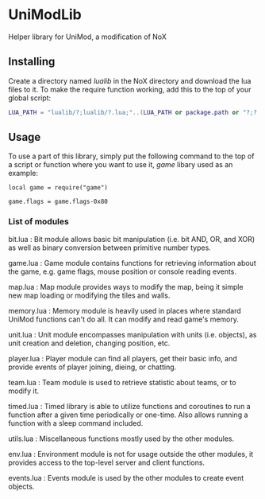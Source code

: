 UniModLib
=========

Helper library for UniMod, a modification of NoX

## Installing
Create a directory named *lualib* in the NoX directory and download the lua files to it.
To make the require function working, add this to the top of your global script:
```lua
LUA_PATH = "lualib/?;lualib/?.lua;"..(LUA_PATH or package.path or "?;?.lua"); package.path = LUA_PATH
```

## Usage
To use a part of this library, simply put the following command to the top of a script or function where you want to use it, *game* libary used as an example:
```
local game = require("game")
```
```
game.flags = game.flags-0x80
```

### List of modules
bit.lua
: Bit module allows basic bit manipulation (i.e. bit AND, OR, and XOR) as well as binary conversion between primitive number types.

game.lua
: Game module contains functions for retrieving information about the game, e.g. game flags, mouse position or console reading events.

map.lua
: Map module provides ways to modify the map, being it simple new map loading or modifying the tiles and walls.

memory.lua
: Memory module is heavily used in places where standard UniMod functions can't do all. It can modify and read game's memory.

unit.lua
: Unit module encompasses manipulation with units (i.e. objects), as unit creation and deletion, changing position, etc.

player.lua
: Player module can find all players, get their basic info, and provide events of player joining, dieing, or chatting.

team.lua
: Team module is used to retrieve statistic about teams, or to modify it.

timed.lua
: Timed library is able to utilize functions and coroutines to run a function after a given time periodically or one-time. Also allows running a function with a sleep command included.

utils.lua
: Miscellaneous functions mostly used by the other modules.

env.lua
: Environment module is not for usage outside the other modules, it provides access to the top-level server and client functions.

events.lua
: Events module is used by the other modules to create event objects.
